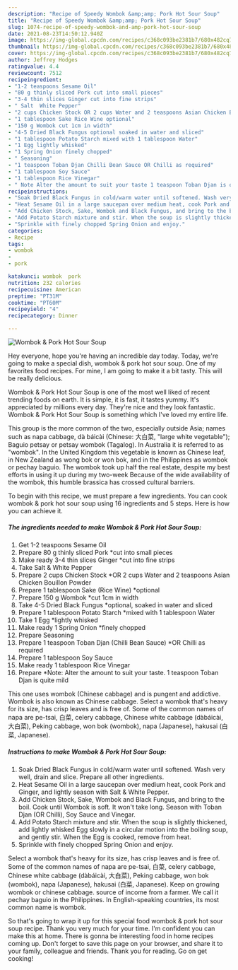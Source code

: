 ```yaml
---
description: "Recipe of Speedy Wombok &amp;amp; Pork Hot Sour Soup"
title: "Recipe of Speedy Wombok &amp;amp; Pork Hot Sour Soup"
slug: 1074-recipe-of-speedy-wombok-and-amp-pork-hot-sour-soup
date: 2021-08-23T14:50:12.940Z
image: https://img-global.cpcdn.com/recipes/c368c093be2381b7/680x482cq70/wombok-pork-hot-sour-soup-recipe-main-photo.jpg
thumbnail: https://img-global.cpcdn.com/recipes/c368c093be2381b7/680x482cq70/wombok-pork-hot-sour-soup-recipe-main-photo.jpg
cover: https://img-global.cpcdn.com/recipes/c368c093be2381b7/680x482cq70/wombok-pork-hot-sour-soup-recipe-main-photo.jpg
author: Jeffrey Hodges
ratingvalue: 4.4
reviewcount: 7512
recipeingredient:
- "1-2 teaspoons Sesame Oil"
- "80 g thinly sliced Pork cut into small pieces"
- "3-4 thin slices Ginger cut into fine strips"
- " Salt  White Pepper"
- "2 cups Chicken Stock OR 2 cups Water and 2 teaspoons Asian Chicken Bouillon Powder"
- "1 tablespoon Sake Rice Wine optional"
- "150 g Wombok cut 1cm in width"
- "4-5 Dried Black Fungus optional soaked in water and sliced"
- "1 tablespoon Potato Starch mixed with 1 tablespoon Water"
- "1 Egg lightly whisked"
- "1 Spring Onion finely chopped"
- " Seasoning"
- "1 teaspoon Toban Djan Chilli Bean Sauce OR Chilli as required"
- "1 tablespoon Soy Sauce"
- "1 tablespoon Rice Vinegar"
- " Note Alter the amount to suit your taste 1 teaspoon Toban Djan is quite mild"
recipeinstructions:
- "Soak Dried Black Fungus in cold/warm water until softened. Wash very well, drain and slice. Prepare all other ingredients."
- "Heat Sesame Oil in a large saucepan over medium heat, cook Pork and Ginger, and lightly season with Salt &amp; White Pepper."
- "Add Chicken Stock, Sake, Wombok and Black Fungus, and bring to the boil. Cook until Wombok is soft. It won&#39;t take long. Season with Toban Djan (OR Chilli), Soy Sauce and Vinegar."
- "Add Potato Starch mixture and stir. When the soup is slightly thickened, add lightly whisked Egg slowly in a circular motion into the boiling soup, and gently stir. When the Egg is cooked, remove from heat."
- "Sprinkle with finely chopped Spring Onion and enjoy."
categories:
- Recipe
tags:
- wombok
- 
- pork

katakunci: wombok  pork 
nutrition: 232 calories
recipecuisine: American
preptime: "PT31M"
cooktime: "PT60M"
recipeyield: "4"
recipecategory: Dinner

---
```



![Wombok &amp; Pork Hot Sour Soup](https://img-global.cpcdn.com/recipes/c368c093be2381b7/680x482cq70/wombok-pork-hot-sour-soup-recipe-main-photo.jpg)

Hey everyone, hope you're having an incredible day today. Today, we're going to make a special dish, wombok &amp; pork hot sour soup. One of my favorites food recipes. For mine, I am going to make it a bit tasty. This will be really delicious.

Wombok &amp; Pork Hot Sour Soup is one of the most well liked of recent trending foods on earth. It is simple, it is fast, it tastes yummy. It's appreciated by millions every day. They're nice and they look fantastic. Wombok &amp; Pork Hot Sour Soup is something which I've loved my entire life.

This group is the more common of the two, especially outside Asia; names such as napa cabbage, dà báicài (Chinese: 大白菜, &#34;large white vegetable&#34;); Baguio petsay or petsay wombok (Tagalog). In Australia it is referred to as &#34;wombok&#34;. In the United Kingdom this vegetable is known as Chinese leaf, in New Zealand as wong bok or won bok, and in the Philippines as wombok or pechay baguio. The wombok took up half the real estate, despite my best efforts in using it up during my two-week Because of the wide availability of the wombok, this humble brassica has crossed cultural barriers.


To begin with this recipe, we must prepare a few ingredients. You can cook wombok &amp; pork hot sour soup using 16 ingredients and 5 steps. Here is how you can achieve it.

<!--inarticleads1-->

##### The ingredients needed to make Wombok &amp; Pork Hot Sour Soup:

1. Get 1-2 teaspoons Sesame Oil
1. Prepare 80 g thinly sliced Pork *cut into small pieces
1. Make ready 3-4 thin slices Ginger *cut into fine strips
1. Take  Salt &amp; White Pepper
1. Prepare 2 cups Chicken Stock *OR 2 cups Water and 2 teaspoons Asian Chicken Bouillon Powder
1. Prepare 1 tablespoon Sake (Rice Wine) *optional
1. Prepare 150 g Wombok *cut 1cm in width
1. Take 4-5 Dried Black Fungus *optional, soaked in water and sliced
1. Prepare 1 tablespoon Potato Starch *mixed with 1 tablespoon Water
1. Take 1 Egg *lightly whisked
1. Make ready 1 Spring Onion *finely chopped
1. Prepare  Seasoning
1. Prepare 1 teaspoon Toban Djan (Chilli Bean Sauce) *OR Chilli as required
1. Prepare 1 tablespoon Soy Sauce
1. Make ready 1 tablespoon Rice Vinegar
1. Prepare  *Note: Alter the amount to suit your taste. 1 teaspoon Toban Djan is quite mild


This one uses wombok (Chinese cabbage) and is pungent and addictive. Wombok is also known as Chinese cabbage. Select a wombok that&#39;s heavy for its size, has crisp leaves and is free of. Some of the common names of napa are pe-tsai, 白菜, celery cabbage, Chinese white cabbage (dàbáicài, 大白菜), Peking cabbage, won bok (wombok), napa (Japanese), hakusai (白菜, Japanese). 

<!--inarticleads2-->

##### Instructions to make Wombok &amp; Pork Hot Sour Soup:

1. Soak Dried Black Fungus in cold/warm water until softened. Wash very well, drain and slice. Prepare all other ingredients.
1. Heat Sesame Oil in a large saucepan over medium heat, cook Pork and Ginger, and lightly season with Salt &amp; White Pepper.
1. Add Chicken Stock, Sake, Wombok and Black Fungus, and bring to the boil. Cook until Wombok is soft. It won&#39;t take long. Season with Toban Djan (OR Chilli), Soy Sauce and Vinegar.
1. Add Potato Starch mixture and stir. When the soup is slightly thickened, add lightly whisked Egg slowly in a circular motion into the boiling soup, and gently stir. When the Egg is cooked, remove from heat.
1. Sprinkle with finely chopped Spring Onion and enjoy.


Select a wombok that&#39;s heavy for its size, has crisp leaves and is free of. Some of the common names of napa are pe-tsai, 白菜, celery cabbage, Chinese white cabbage (dàbáicài, 大白菜), Peking cabbage, won bok (wombok), napa (Japanese), hakusai (白菜, Japanese). Keep on growing wombok or chinese cabbage. source of income from a farmer. We call it pechay baguio in the Philippines. In English-speaking countries, its most common name is wombok. 

So that's going to wrap it up for this special food wombok &amp; pork hot sour soup recipe. Thank you very much for your time. I'm confident you can make this at home. There is gonna be interesting food in home recipes coming up. Don't forget to save this page on your browser, and share it to your family, colleague and friends. Thank you for reading. Go on get cooking!
